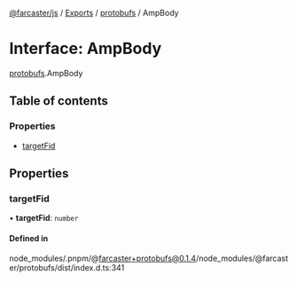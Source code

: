 [@farcaster/js](../README.md) / [Exports](../modules.md) / [protobufs](../modules/protobufs.md) / AmpBody

# Interface: AmpBody

[protobufs](../modules/protobufs.md).AmpBody

## Table of contents

### Properties

- [targetFid](protobufs.AmpBody.md#targetfid)

## Properties

### targetFid

• **targetFid**: `number`

#### Defined in

node_modules/.pnpm/@farcaster+protobufs@0.1.4/node_modules/@farcaster/protobufs/dist/index.d.ts:341
